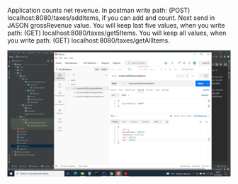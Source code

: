 Application counts net revenue. In postman write path: 
(POST) localhost:8080/taxes/addItems, if you can add and count. 
Next send in JASON grossRevenue value.
You will keep last five values, when you write path: (GET)  localhost:8080/taxes/get5Items.
You will keep all values, when you write path: (GET)  localhost:8080/taxes/getAllItems.

![img.png](img.png)
